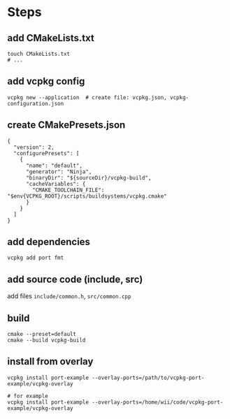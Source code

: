 # Steps
## add CMakeLists.txt
```shell
touch CMakeLists.txt
# ...
```
## add vcpkg config
```shell
vcpkg new --application  # create file: vcpkg.json, vcpkg-configuration.json
```

## create CMakePresets.json
```shell
{
  "version": 2,
  "configurePresets": [
    {
      "name": "default",
      "generator": "Ninja",
      "binaryDir": "${sourceDir}/vcpkg-build",
      "cacheVariables": {
        "CMAKE_TOOLCHAIN_FILE": "$env{VCPKG_ROOT}/scripts/buildsystems/vcpkg.cmake"
      }
    }
  ]
}
```

## add dependencies
```shell
vcpkg add port fmt
```

## add source code (include, src)
add files `include/common.h`, `src/common.cpp`

## build
```shell
cmake --preset=default
cmake --build vcpkg-build
```

## install from overlay
```shell
vcpkg install port-example --overlay-ports=/path/to/vcpkg-port-example/vcpkg-overlay

# for example
vcpkg install port-example --overlay-ports=/home/wii/code/vcpkg-port-example/vcpkg-overlay
```